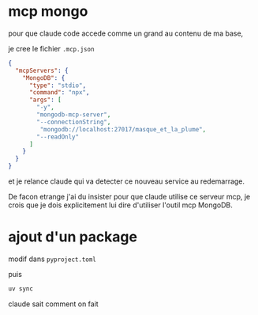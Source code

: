 # mcp mongo

pour que claude code accede comme un grand au contenu de ma base,

je cree le fichier `.mcp.json`

```json
{
  "mcpServers": {
    "MongoDB": {
      "type": "stdio",
      "command": "npx",
      "args": [
        "-y",
        "mongodb-mcp-server",
        "--connectionString",
         "mongodb://localhost:27017/masque_et_la_plume",
        "--readOnly"
      ]
    }
  }
}
```

et je relance claude qui va detecter ce nouveau service au redemarrage.

De facon etrange j'ai du insister pour que claude utilise ce serveur mcp, je crois que je dois explicitement lui dire d'utiliser l'outil mcp MongoDB.

# ajout d'un package

modif dans `pyproject.toml`

puis

```bash
uv sync
```

claude sait comment on fait
